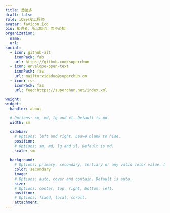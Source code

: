 ```yaml
---
title: 悉达多
draft: false
role: iOS开发工程师
avatar: favicon.ico
bio: 知也者，所以知也，而不必知
organization:
  name:
  url:
social:
  - icon: github-alt
    iconPack: fab
    url: https://github.com/superchun
  - icon: envelope-open-text
    iconPack: fas
    url: mailto:xidaduo@superchun.cn
  - icon: rss
    iconPack: fas
    url: feed:https://superchun.net/index.xml

weight:
widget:
  handler: about

  # Options: sm, md, lg and xl. Default is md.
  width: sm

  sidebar: 
    # Options: left and right. Leave blank to hide.
    position: 
    # Options: sm, md, lg and xl. Default is md.
    scale: sm
  
  background:
    # Options: primary, secondary, tertiary or any valid color value. Default is primary.
    color: secondary
    image:
    # Options: auto, cover and contain. Default is auto.
    size:
    # Options: center, top, right, bottom, left.
    position:
    # Options: fixed, local, scroll.
    attachment: 
---
```

